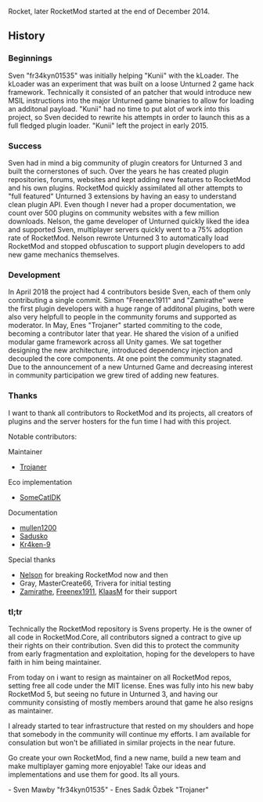 Rocket, later RocketMod started at the end of December 2014. 

## History
### Beginnings
Sven "fr34kyn01535" was initially helping "Kunii" with the kLoader.
The kLoader was an experiment that was built on a loose Unturned 2 game hack framework.
Technically it consisted of an patcher that would introduce new MSIL instructions into the
major Unturned game binaries to allow for loading an additonal payload.
"Kunii" had no time to put alot of work into this project, so Sven decided to rewrite his attempts
in order to launch this as a full fledged plugin loader. "Kunii" left the project in early 2015.

### Success
Sven had in mind a big community of plugin creators for Unturned 3 and built the cornerstones of such. 
Over the years he has created plugin repositories, forums, websites and kept adding new features to 
RocketMod and his own plugins. RocketMod quickly assimilated all other attempts to "full featured" 
Unturned 3 extensions by having an easy to understand clean plugin API. 
Even though I never had a proper documentation, we count over 500 plugins on community websites
with a few million downloads. Nelson, the game developer of Unturned quickly liked the idea and supported Sven,
multiplayer servers quickly went to a 75% adoption rate of RocketMod. Nelson rewrote Unturned 3 to automatically
load RocketMod and stopped obfuscation to support plugin developers to add new game mechanics themselves.

### Development
In April 2018 the project had 4 contributors beside Sven, each of them only contributing a single commit. 
Simon "Freenex1911" and "Zamirathe" were the first plugin developers with a huge range of additonal plugins,
both were also very helpfull to people in the community forums and supported as moderator.
In May, Enes "Trojaner" started commiting to the code, becoming a contributor later that year. He shared
the vision of a unified modular game framework across all Unity games. We sat together designing the new 
architecture, introduced dependency injection and decoupled the core components. At one point the community
stagnated. Due to the announcement of a new Unturned Game and decreasing interest in community participation
we grew tired of adding new features.

### Thanks
I want to thank all contributors to RocketMod and its projects, all creators of plugins and the 
server hosters for the fun time I had with this project. 

Notable contributors:

Maintainer
* [Trojaner](https://github.com/Trojaner25)

Eco implementation
* [SomeCatIDK](https://github.com/SomeCatIDK)

Documentation
* [mullen1200](https://github.com/mullen1200)
* [Sadusko](https://github.com/Sadusko)
* [Kr4ken-9](https://github.com/Kr4ken-9)

Special thanks
* [Nelson](https://github.com/SDGNelson) for breaking RocketMod now and then
* Gray, MasterCreate66, Trivera for initial testing
* [Zamirathe](https://github.com/Zamirathe), [Freenex1911](https://github.com/Freenex1911), [KlaasM](https://github.com/KlaasM) for their support

### tl;tr 
Technically the RocketMod repository is Svens property. He is the owner of all code in RocketMod.Core, 
all contributors signed a contract to give up their rights on their contribution. Sven did this to protect the community from
early fragmentation and exploitation, hoping for the developers to have faith in him being maintainer.

From today on i want to resign as maintainer on all RocketMod repos, setting free all code under the MIT license. 
Enes was fully into his new baby RocketMod 5, but seeing no future in Unturned 3, and having our community consisting of mostly members around that game he also resigns as maintainer.

I already started to tear infrastructure that rested on my shoulders and hope that somebody in the community will continue 
my efforts. I am available for consulation but won't be afilliated in similar projects in the near future.

Go create your own RocketMod, find a new name, build a new team and make multiplayer gaming more enjoyable!
Take our ideas and implementations and use them for good. Its all yours.

\- Sven Mawby "fr34kyn01535"
\- Enes Sadık Özbek "Trojaner"
